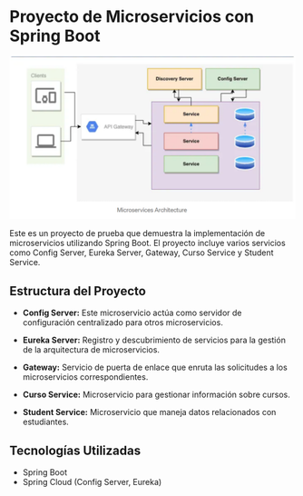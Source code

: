 # Proyecto de Microservicios con Spring Boot

![Microservices](/microservices.png)

Este es un proyecto de prueba que demuestra la implementación de microservicios utilizando Spring Boot. El proyecto incluye varios servicios como Config Server, Eureka Server, Gateway, Curso Service y Student Service.

## Estructura del Proyecto

- **Config Server:** Este microservicio actúa como servidor de configuración centralizado para otros microservicios.

- **Eureka Server:** Registro y descubrimiento de servicios para la gestión de la arquitectura de microservicios.

- **Gateway:** Servicio de puerta de enlace que enruta las solicitudes a los microservicios correspondientes.

- **Curso Service:** Microservicio para gestionar información sobre cursos.

- **Student Service:** Microservicio que maneja datos relacionados con estudiantes.

## Tecnologías Utilizadas

- Spring Boot
- Spring Cloud (Config Server, Eureka)



